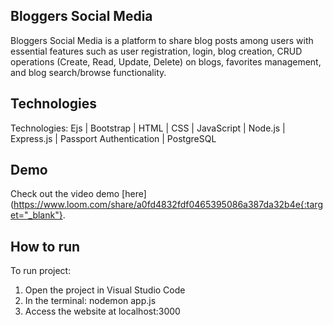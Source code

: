 ## Bloggers Social Media
Bloggers Social Media is a platform to share blog posts among users  with essential features such as user registration, login, blog creation, CRUD operations (Create, Read, Update, Delete) on blogs, favorites management, and blog search/browse functionality.

## Technologies
Technologies: Ejs | Bootstrap | HTML | CSS | JavaScript | Node.js | Express.js | Passport Authentication | PostgreSQL

## Demo
Check out the video demo [here](https://www.loom.com/share/a0fd4832fdf0465395086a387da32b4e{:target="_blank"}.

## How to run
To run project:
1. Open the project in Visual Studio Code
2. In the terminal: nodemon app.js
3. Access the website at localhost:3000
